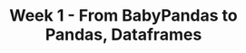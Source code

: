 ---
title: 'Week 1 - From BabyPandas to Pandas, Dataframes'
weekNumber: 1
days:
  - date: '2024-08-06'
    events:
      - name: LEC 1
        type: lecture
        title: Introduction, Data Science Lifecycle
        blank: resources/lectures/lec01/lec01.html
        # filled: resources/lectures/lec01/lec01.html
        reading: '[Ch. 1](https://learningds.org/ch/01/lifecycle_intro.html)'
      - name: LEC 2
        type: lecture
        title: DataFrame Fundamentals
        blank: resources/lectures/lec02/lec02.html
        # filled: resources/lectures/lec02/lec02.html
        reading: '[Ch. 6, 6.1](https://learningds.org/ch/06/pandas_intro.html)'

  - date: '2024-08-07'
    events:
      - name: DISC 1
        type: disc
        title: Environment Setup, Exam Prep
        blank: discussions/disc01/disc01_worksheet.pdf
        filled: discussions/disc01/disc01_worksheet_filled.pdf
        # reading: '[Slides](discussions/disc02/disc02_slides.pdf), [Video](https://youtu.be/PIedHIU_FIY)'
        reading: ''

  - date: '2024-08-08'
    events:
      - name: LEC 3
        type: lecture
        title: Aggregating
        blank: resources/lectures/lec03/lec03.html
        filled: resources/lectures/lec03/lec03_filled.html
        reading: '[Ch. 6.2](https://learningds.org/ch/06/pandas_aggregating.html)'
      - name: LEC 4
        type: lecture
        title: Simpson's Paradox, Joining, Transforming
        blank: resources/lectures/lec04/lec04.html
        filled: resources/lectures/lec04/lec04_filled.html
        reading: '[Ch. 6.3-6.5](https://learningds.org/ch/06/pandas_joining.html)'

  - date: '2024-08-09'
    events:
      - name: LAB 1
        type: lab
        title: Python, NumPy, and Pandas
        url: https://github.com/dsc-courses/dsc80-2024-ss2/tree/main/labs/lab01
  #       type: disc
  #       title: Exam Prep 2
  #       reading: ''
        # blank: discussions/disc02/disc02_worksheet.pdf
        # filled: discussions/disc02/disc02_filled.pdf
      # - name: PROJ 1
      #   type: proj
      #   title: Project 1 checkpoint
      #   url: https://github.com/dsc-courses/dsc80-2024-sp/tree/main/projects/01-gradebook
      #   reading: ''
---